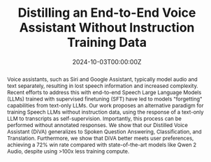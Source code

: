---
title: 'Distilling an End-to-End Voice Assistant Without Instruction Training Data'

# Authors
# If you created a profile for a user (e.g. the default `admin` user), write the username (folder name) here
# and it will be replaced with their full name and linked to their profile.
authors:
  - William Held
  - Yanzhe Zhang
  - Ella Li
  - Weiyan Shi
  - admin 
  - Diyi Yang

date: '2024-10-03T00:00:00Z'
doi: ''

# Schedule page publish date (NOT publication's date).
publishDate: '2018-10-05T00:00:00Z'

# Publication type.
# Legend: 0 = Uncategorized; 1 = Conference paper; 2 = Journal article;
# 3 = Preprint / Working Paper; 4 = Report; 5 = Book; 6 = Book section;
# 7 = Thesis; 8 = Patent
publication_types: ['3']

# Publication name and optional abbreviated publication name.
publication: 63rd Annual Meeting of the Association for Computational Linguistics (Main Conference)
publication_short: ACL 2025

abstract: Voice assistants, such as Siri and Google Assistant, typically model audio and text separately, resulting in lost speech information and increased complexity. Recent efforts to address this with end-to-end Speech Large Language Models (LLMs) trained with supervised finetuning (SFT) have led to models "forgetting" capabilities from text-only LLMs. Our work proposes an alternative paradigm for training Speech LLMs without instruction data, using the response of a text-only LLM to transcripts as self-supervision. Importantly, this process can be performed without annotated responses. We show that our Distilled Voice Assistant (DiVA) generalizes to Spoken Question Answering, Classification, and Translation. Furthermore, we show that DiVA better meets user preferences, achieving a 72% win rate compared with state-of-the-art models like Qwen 2 Audio, despite using >100x less training compute.

# Summary. An optional shortened abstract.
summary: DiVA is a new method to turn a text-only LLM to a Speech LLM using only weak supervision. DiVA learns to encode speech while preserving the underlying LLM output distribution using cross-modal context distillation between text and speech. DiVA Llama 3 8B is preferred by users to prior SoTA Speech LLMs and achieves competetive benchmark numbers, despite training with 100x less compute. DiVA was trained using entirely open-source code in Levanter, on 3.5k hours of publicly available ASR data from Common Voice, and is released under a Mozilla Public License.

tags: []

# Display this page in the Featured widget?
featured: false

# Custom links (uncomment lines below)
# links:
# - name: Custom Link
#   url: http://example.org

url_pdf: 'https://aclanthology.org/2025.acl-long.388.pdf'
url_code: 'https://github.com/Helw150/levanter/blob/will/distill/src/levanter/models/via.py'
url_dataset: ''
url_poster: ''
url_project: ''
url_slides: ''
url_source: 'https://diva-audio.github.io'
url_video: 'https://x.com/WilliamBarrHeld/status/1846581201194340658'

# Featured image
# To use, add an image named `featured.jpg/png` to your page's folder.
image:
  caption: ''
  focal_point: ''
  preview_only: false

# Associated Projects (optional).
#   Associate this publication with one or more of your projects.
#   Simply enter your project's folder or file name without extension.
#   E.g. `internal-project` references `content/project/internal-project/index.md`.
#   Otherwise, set `projects: []`.
projects:
  - []

# Slides (optional).
#   Associate this publication with Markdown slides.
#   Simply enter your slide deck's filename without extension.
#   E.g. `slides: "example"` references `content/slides/example/index.md`.
#   Otherwise, set `slides: ""`.
slides: ""
---
